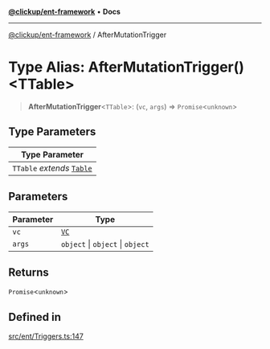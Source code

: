 [**@clickup/ent-framework**](../README.md) • **Docs**

***

[@clickup/ent-framework](../globals.md) / AfterMutationTrigger

# Type Alias: AfterMutationTrigger()\<TTable\>

> **AfterMutationTrigger**\<`TTable`\>: (`vc`, `args`) => `Promise`\<`unknown`\>

## Type Parameters

| Type Parameter |
| ------ |
| `TTable` *extends* [`Table`](Table.md) |

## Parameters

| Parameter | Type |
| ------ | ------ |
| `vc` | [`VC`](../classes/VC.md) |
| `args` | `object` \| `object` \| `object` |

## Returns

`Promise`\<`unknown`\>

## Defined in

[src/ent/Triggers.ts:147](https://github.com/clickup/ent-framework/blob/master/src/ent/Triggers.ts#L147)
